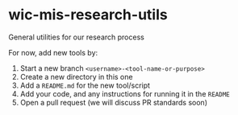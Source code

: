 # wic-mis-research-utils

General utilities for our research process

For now, add new tools by:

1. Start a new branch `<username>-<tool-name-or-purpose>`
2. Create a new directory in this one
3. Add a `README.md` for the new tool/script
4. Add your code, and any instructions for running it in the `README`
5. Open a pull request (we will discuss PR standards soon)
